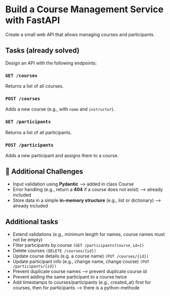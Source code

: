 # Build a Course Management Service with FastAPI
Create a small web API that allows managing courses and participants.

## Tasks (already solved)
Design an API with the following endpoints:
### `GET /courses`
Returns a list of all courses.
### `POST /courses`
Adds a new course (e.g., with `name` and `instructor`).
### `GET /participants`
Returns a list of all participants.
### `POST /participants`
Adds a new participant and assigns them to a course.

## 🚀 Additional Challenges

- Input validation using **Pydantic** --> added in class Course
- Error handling (e.g., return a **404** if a course does not exist) --> already included
- Store data in a simple **in-memory structure** (e.g., list or dictionary) --> already included

## Additional tasks
- Extend validations (e.g., minimum length for names, course names must not be empty)
- Filter participants by course `(GET /participants?course_id=1)`
- Delete courses `(DELETE /courses/{id})`
- Update course details (e.g. a course name) `(PUT /courses/{id})` 
- Update participant info (e.g., change name, change course) `(PUT /participants/{id})`
- Prevent duplicate course names --> prevent duplicate course id
- Prevent adding the same participant to a course twice
- Add timestamps to courses/participants (e.g., created_at) first for courses, then for participants --> there is a python-methode